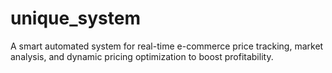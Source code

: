 # unique_system
A smart automated system for real-time e-commerce price tracking, market analysis, and dynamic pricing optimization to boost profitability.
